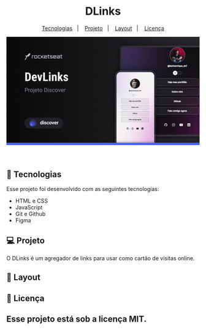 <h1 align="center"> DLinks </h1>
<p align="center">

</p>
<p align="center">
  <a href="#-tecnologias">Tecnologias</a>&nbsp;&nbsp;&nbsp;|&nbsp;&nbsp;&nbsp;
  <a href="#-projeto">Projeto</a>&nbsp;&nbsp;&nbsp;|&nbsp;&nbsp;&nbsp;
  <a href="#-layout">Layout</a>&nbsp;&nbsp;&nbsp;|&nbsp;&nbsp;&nbsp;
  <a href="#memo-licença">Licença</a>
</p>
<p align="center">
  <img alt="Projeto devLinks" src=".github/Cover.jpg">
</p>
<br>

## 🚀 Tecnologias

Esse projeto foi desenvolvido com as seguintes tecnologias:

- HTML e CSS
- JavaScript
- Git e Github
- Figma

## 💻 Projeto

O DLinks é um agregador de links para usar como cartão de visitas online.

## 🔖 Layout

## :memo: Licença

## Esse projeto está sob a licença MIT.
